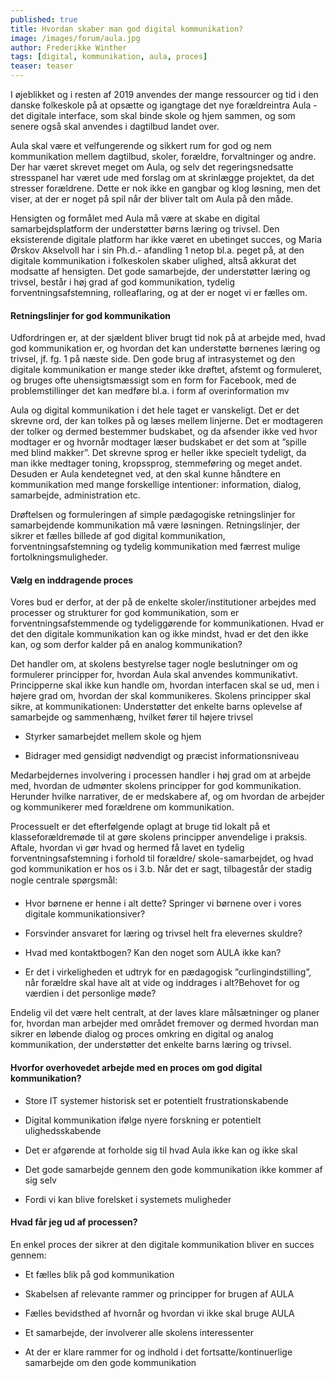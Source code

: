 ```yaml
---
published: true
title: Hvordan skaber man god digital kommunikation?
image: /images/forum/aula.jpg
author: Frederikke Winther
tags: [digital, kommunikation, aula, proces]
teaser: teaser
---
```


 I øjeblikket og i resten af 2019 anvendes der mange ressourcer og tid i den danske folkeskole på at opsætte og igangtage det nye forældreintra Aula - det digitale interface, som skal binde skole og hjem sammen, og som senere også skal anvendes i dagtilbud landet over.
 
 Aula skal være et velfungerende og sikkert rum for god og nem kommunikation mellem dagtilbud, skoler, forældre, forvaltninger og andre. Der har været skrevet meget om Aula, og selv det regeringsnedsatte stresspanel har været ude med forslag om at skrinlægge projektet, da det stresser forældrene. Dette er nok ikke en gangbar og klog løsning, men det viser, at der er noget på spil når der bliver talt om Aula på den måde.
 
 Hensigten og formålet med Aula må være at skabe en digital samarbejdsplatform der understøtter børns læring og trivsel. Den eksisterende digitale platform har ikke været en ubetinget succes, og Maria Ørskov Akselvoll har i sin Ph.d.- afandling 1 netop bl.a. peget på, at den digitale kommunikation i folkeskolen skaber ulighed, altså akkurat det modsatte af hensigten. Det gode samarbejde, der understøtter læring og trivsel, består i høj grad af god kommunikation, tydelig forventningsafstemning, rolleaflaring, og at der er noget vi er fælles om.

#### Retningslinjer for god kommunikation
 
 Udfordringen er, at der sjældent bliver brugt tid nok på at arbejde med, hvad god kommunikation er, og hvordan det kan understøtte børnenes læring og trivsel, jf. fg. 1 på næste side. Den gode brug af intrasystemet og den digitale kommunikation er mange steder ikke drøftet, afstemt og formuleret, og bruges ofte uhensigtsmæssigt som en form for Facebook, med de problemstillinger det kan medføre bl.a. i form af overinformation mv
 
 Aula og digital kommunikation i det hele taget er vanskeligt. Det er det skrevne ord, der kan tolkes på og læses mellem linjerne. Det er modtageren der tolker og dermed bestemmer budskabet, og da afsender ikke ved hvor modtager er og hvornår modtager læser budskabet er det som at ”spille med blind makker”. Det skrevne sprog er heller ikke specielt tydeligt, da man ikke medtager toning, kropssprog, stemmeføring og meget andet. Desuden er Aula kendetegnet ved, at den skal kunne håndtere en kommunikation med mange forskellige intentioner: information, dialog, samarbejde, administration etc.
 
Drøftelsen og formuleringen af simple pædagogiske retningslinjer for samarbejdende kommunikation må være løsningen. Retningslinjer, der sikrer et fælles billede af god digital kommunikation, forventningsafstemning og tydelig kommunikation med færrest mulige fortolkningsmuligheder.

#### Vælg en inddragende proces

Vores bud er derfor, at der på de enkelte skoler/institutioner arbejdes med processer og strukturer for god kommunikation, som er forventningsafstemmende og tydeliggørende for kommunikationen. Hvad er det den digitale kommunikation kan og ikke mindst, hvad er det den ikke kan, og som derfor kalder på en analog kommunikation?

Det handler om, at skolens bestyrelse tager nogle beslutninger om og formulerer principper for, hvordan Aula skal anvendes kommunikativt. Principperne skal ikke kun handle om, hvordan interfacen skal se ud, men i højere grad om, hvordan der skal kommunikeres. Skolens principper skal sikre, at kommunikationen: Understøtter det enkelte barns oplevelse af samarbejde og sammenhæng, hvilket fører til højere trivsel 

- Styrker samarbejdet mellem skole og hjem 

- Bidrager med gensidigt nødvendigt og præcist informationsniveau

Medarbejdernes involvering i processen handler i høj grad om at arbejde med, hvordan de udmønter skolens principper for god kommunikation. Herunder hvilke narrativer, de er medskabere af, og om hvordan de arbejder og kommunikerer med forældrene om kommunikation.

Processuelt er det efterfølgende oplagt at bruge tid lokalt på et klasseforældremøde til at gøre skolens principper anvendelige i praksis. Aftale, hvordan vi gør hvad og hermed få lavet en tydelig forventningsafstemning i forhold til forældre/ skole-samarbejdet, og hvad god kommunikation er hos os i 3.b. Når det er sagt, tilbagestår der stadig nogle centrale spørgsmål:  

- Hvor børnene er henne i alt dette? Springer vi børnene over i vores digitale kommunikationsiver?

- Forsvinder ansvaret for læring og trivsel helt fra elevernes skuldre? 

- Hvad med kontaktbogen? Kan den noget som AULA ikke kan? 

- Er det i virkeligheden et udtryk for en pædagogisk ”curlingindstilling”, når forældre skal have alt at vide og inddrages i alt?Behovet for og værdien i det personlige møde?

Endelig vil det være helt centralt, at der laves klare målsætninger og planer for, hvordan man arbejder med området fremover og dermed hvordan man sikrer en løbende dialog og proces omkring en digital og analog kommunikation, der understøtter det enkelte barns læring og trivsel.

#### Hvorfor overhovedet arbejde med en proces om god digital kommunikation?

- Store IT systemer historisk set er potentielt frustrationskabende

- Digital kommunikation ifølge nyere forskning er potentielt ulighedsskabende

- Det er afgørende at forholde sig til hvad Aula ikke kan og ikke skal

- Det gode samarbejde gennem den gode kommunikation ikke kommer af sig selv

- Fordi vi kan blive forelsket i systemets muligheder

#### Hvad får jeg ud af processen?

En enkel proces der sikrer at den digitale kommunikation bliver en succes gennem:

- Et fælles blik på god kommunikation

- Skabelsen af relevante rammer og principper for brugen af AULA

- Fælles bevidsthed af hvornår og hvordan vi ikke skal bruge AULA

- Et samarbejde, der involverer alle skolens interessenter 

- At der er klare rammer for og indhold i det fortsatte/kontinuerlige samarbejde om den gode kommunikation